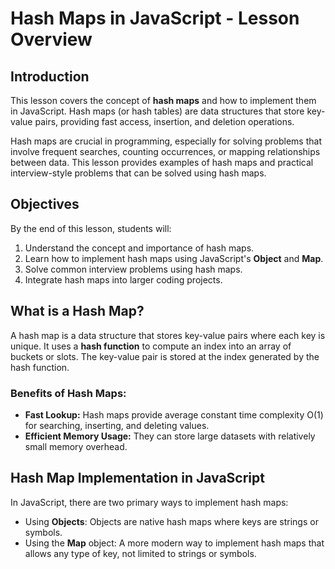 # Hash Maps in JavaScript - Lesson Overview

## **Introduction**
This lesson covers the concept of **hash maps** and how to implement them in JavaScript. Hash maps (or hash tables) are data structures that store key-value pairs, providing fast access, insertion, and deletion operations.

Hash maps are crucial in programming, especially for solving problems that involve frequent searches, counting occurrences, or mapping relationships between data. This lesson provides examples of hash maps and practical interview-style problems that can be solved using hash maps.

## **Objectives**
By the end of this lesson, students will:
1. Understand the concept and importance of hash maps.
2. Learn how to implement hash maps using JavaScript's **Object** and **Map**.
3. Solve common interview problems using hash maps.
4. Integrate hash maps into larger coding projects.

## **What is a Hash Map?**
A hash map is a data structure that stores key-value pairs where each key is unique. It uses a **hash function** to compute an index into an array of buckets or slots. The key-value pair is stored at the index generated by the hash function.

### **Benefits of Hash Maps:**
- **Fast Lookup:** Hash maps provide average constant time complexity O(1) for searching, inserting, and deleting values.
- **Efficient Memory Usage:** They can store large datasets with relatively small memory overhead.

## **Hash Map Implementation in JavaScript**
In JavaScript, there are two primary ways to implement hash maps:
- Using **Objects**: Objects are native hash maps where keys are strings or symbols.
- Using the **Map** object: A more modern way to implement hash maps that allows any type of key, not limited to strings or symbols.
